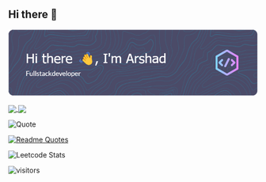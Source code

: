 ## Hi there 👋

<!--
[![Arshad's GitHub stats](https://github-readme-stats.vercel.app/api?username=Arshad-Khan-12&hide=prs,issues,contribs&show_icons=true&theme=neon&border_radius=15&include_all_commits=true&line_height=40&text_bold&rank_icon=github)](https://github.com/anuraghazra/github-readme-stats)

[![Top Langs](https://github-readme-stats.vercel.app/api/top-langs/?username=Arshad-Khan-12&show_icons=true&theme=neon&border_radius=15&text_bold&langs_count=6)](https://github.com/anuraghazra/github-readme-stats)
-->
![Header](./resources/github-header-image.png)

<a href="https://github.com/anuraghazra/github-readme-stats">
  <img height=200 align="center" src="https://github-readme-stats.vercel.app/api?username=Arshad-Khan-12&hide=prs,issues,contribs&show_icons=true&theme=neon&border_radius=15&include_all_commits=true&line_height=40&text_bold&rank_icon=github" />
</a>
<a href="https://github.com/anuraghazra/convoychat">
  <img height=200 align="center" src="https://github-readme-stats.vercel.app/api/top-langs/?username=Arshad-Khan-12&show_icons=true&theme=neon&border_radius=15&text_bold&langs_count=6" />
</a>

<!--
[![trophy](https://github-profile-trophy.vercel.app/?username=Arshad-Khan-12)](https://github.com/ryo-ma/github-profile-trophy&theme=radical)
-->
![Quote](https://github-readme-quotes-bay.vercel.app/quote?theme=material-palenight&animation=default&layout=default&font=default&quoteType=random)

[![Readme Quotes](https://quotes-github-readme.vercel.app/api?type=horizontal&theme=monokai)](https://github.com/piyushsuthar/github-readme-quotes)

![Leetcode Stats](https://leetcard.jacoblin.cool/Arshad12?&theme=nord&font=roboto&hide=ranking&ext=heatmap)

![visitors](https://visitor-badge.glitch.me/badge?page_id=Arshad-Khan-12.visitor-badge&left_color=green&right_color=red)
<!--
**Arshad-Khan-12/Arshad-Khan-12** is a ✨ _special_ ✨ repository because its `README.md` (this file) appears on your GitHub profile.

Here are some ideas to get you started:

- 🔭 I’m currently working on ...
- 🌱 I’m currently learning ...
- 👯 I’m looking to collaborate on ...
- 🤔 I’m looking for help with ...
- 💬 Ask me about ...
- 📫 How to reach me: ...
- 😄 Pronouns: ...
- ⚡ Fun fact: ...
-->
